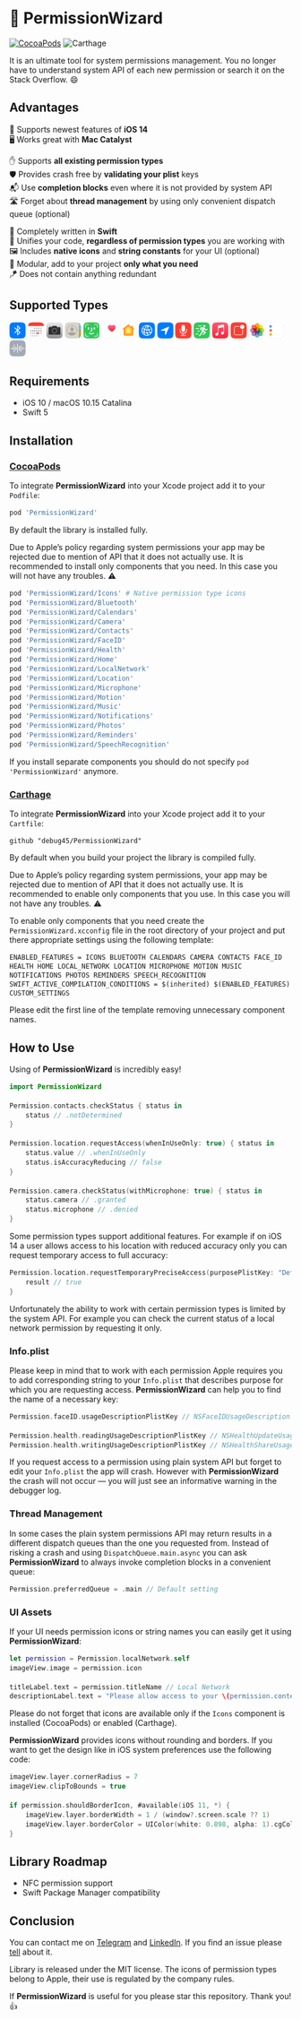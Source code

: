 # 🔮 PermissionWizard

[![CocoaPods](https://img.shields.io/badge/CocoaPods-supported-success)](https://cocoapods.org/pods/PermissionWizard/)
![Carthage](https://img.shields.io/badge/Carthage-supported-success)

It is an ultimate tool for system permissions management. You no longer have to understand system API of each new permission or search it on the Stack Overflow. 😄

## Advantages

📱 Supports newest features of **iOS 14**
<br/>
🖥 Works great with **Mac Catalyst**

✋ Supports **all existing permission types**
<br/>
🛡 Provides crash free by **validating your plist** keys
<br/>
📬 Use **completion blocks** even where it is not provided by system API
<br/>
🛣 Forget about **thread management** by using only convenient dispatch queue (optional)

🚀 Completely written in **Swift**
<br/>
🍭 Unifies your code, **regardless of permission types** you are working with
<br/>
🖼 Includes **native icons** and **string constants** for your UI (optional)
<br/>
🍕 Modular, add to your project **only what you need**
<br/>
🪁 Does not contain anything redundant

## Supported Types

<img src="Documentation/Bluetooth@3x.png" width="29" height="29" title="Bluetooth"/>
<img src="Documentation/Calendars@3x.png" width="29" height="29" title="Calendars"/>
<img src="Documentation/Camera@3x.png" width="29" height="29" title="Camera"/>
<img src="Documentation/Contacts@3x.png" width="29" height="29" title="Contacts"/>
<img src="Documentation/FaceID@3x.png" width="29" height="29" title="Face ID"/>
<img src="Documentation/Health@3x.png" width="29" height="29" title="Health"/>
<img src="Documentation/Home@3x.png" width="29" height="29" title="Home"/>
<img src="Documentation/LocalNetwork@3x.png" width="29" height="29" title="Local Network"/>
<img src="Documentation/Location@3x.png" width="29" height="29" title="Location"/>
<img src="Documentation/Microphone@3x.png" width="29" height="29" title="Microphone"/>
<img src="Documentation/Motion@3x.png" width="29" height="29" title="Motion"/>
<img src="Documentation/Music@3x.png" width="29" height="29" title="Music"/>
<img src="Documentation/Notifications@3x.png" width="29" height="29" title="Notifications"/>
<img src="Documentation/Photos@3x.png" width="29" height="29" title="Photos"/>
<img src="Documentation/Reminders@3x.png" width="29" height="29" title="Reminders"/>
<img src="Documentation/SpeechRecognition@3x.png" width="29" height="29" title="Speech Recognition"/>

## Requirements

- iOS 10 / macOS 10.15 Catalina
- Swift 5

## Installation

### [CocoaPods](https://cocoapods.org/)

To integrate **PermissionWizard** into your Xcode project add it to your `Podfile`:

```ruby
pod 'PermissionWizard'
```

By default the library is installed fully.

Due to Apple’s policy regarding system permissions your app may be rejected due to mention of API that it does not actually use. It is recommended to install only components that you need. In this case you will not have any troubles. ⚠️

```ruby
pod 'PermissionWizard/Icons' # Native permission type icons
pod 'PermissionWizard/Bluetooth'
pod 'PermissionWizard/Calendars'
pod 'PermissionWizard/Camera'
pod 'PermissionWizard/Contacts'
pod 'PermissionWizard/FaceID'
pod 'PermissionWizard/Health'
pod 'PermissionWizard/Home'
pod 'PermissionWizard/LocalNetwork'
pod 'PermissionWizard/Location'
pod 'PermissionWizard/Microphone'
pod 'PermissionWizard/Motion'
pod 'PermissionWizard/Music'
pod 'PermissionWizard/Notifications'
pod 'PermissionWizard/Photos'
pod 'PermissionWizard/Reminders'
pod 'PermissionWizard/SpeechRecognition'
```

If you install separate components you should do not specify `pod 'PermissionWizard'` anymore.

### [Carthage](https://github.com/Carthage/Carthage/)

To integrate **PermissionWizard** into your Xcode project add it to your `Cartfile`:

```ogdl
github "debug45/PermissionWizard"
```

By default when you build your project the library is compiled fully.

Due to Apple’s policy regarding system permissions, your app may be rejected due to mention of API that it does not actually use. It is recommended to enable only components that you use. In this case you will not have any troubles. ⚠️

To enable only components that you need create the `PermissionWizard.xcconfig` file in the root directory of your project and put there appropriate settings using the following template:

```
ENABLED_FEATURES = ICONS BLUETOOTH CALENDARS CAMERA CONTACTS FACE_ID HEALTH HOME LOCAL_NETWORK LOCATION MICROPHONE MOTION MUSIC NOTIFICATIONS PHOTOS REMINDERS SPEECH_RECOGNITION
SWIFT_ACTIVE_COMPILATION_CONDITIONS = $(inherited) $(ENABLED_FEATURES) CUSTOM_SETTINGS
```

Please edit the first line of the template removing unnecessary component names.

## How to Use

Using of **PermissionWizard** is incredibly easy!

```swift
import PermissionWizard

Permission.contacts.checkStatus { status in
    status // .notDetermined
}

Permission.location.requestAccess(whenInUseOnly: true) { status in
    status.value // .whenInUseOnly
    status.isAccuracyReducing // false
}

Permission.camera.checkStatus(withMicrophone: true) { status in
    status.camera // .granted
    status.microphone // .denied
}
```

Some permission types support additional features. For example if on iOS 14 a user allows access to his location with reduced accuracy only you can request temporary access to full accuracy:

```swift
Permission.location.requestTemporaryPreciseAccess(purposePlistKey: "Default") { result in
    result // true
}
```

Unfortunately the ability to work with certain permission types is limited by the system API. For example you can check the current status of a local network permission by requesting it only.

### Info.plist

Please keep in mind that to work with each permission Apple requires you to add corresponding string to your `Info.plist` that describes purpose for which you are requesting access. **PermissionWizard** can help you to find the name of a necessary key:

```swift
Permission.faceID.usageDescriptionPlistKey // NSFaceIDUsageDescription

Permission.health.readingUsageDescriptionPlistKey // NSHealthUpdateUsageDescription
Permission.health.writingUsageDescriptionPlistKey // NSHealthShareUsageDescription
```

If you request access to a permission using plain system API but forget to edit your `Info.plist` the app will crash. However with **PermissionWizard** the crash will not occur — you will just see an informative warning in the debugger log.

### Thread Management

In some cases the plain system permissions API may return results in a different dispatch queues than the one you requested from. Instead of risking a crash and using `DispatchQueue.main.async` you can ask **PermissionWizard** to always invoke completion blocks in a convenient queue:

```swift
Permission.preferredQueue = .main // Default setting
```

### UI Assets

If your UI needs permission icons or string names you can easily get it using **PermissionWizard**:

```swift
let permission = Permission.localNetwork.self
imageView.image = permission.icon

titleLabel.text = permission.titleName // Local Network
descriptionLabel.text = "Please allow access to your \(permission.contextName)" // local network
```

Please do not forget that icons are available only if the `Icons` component is installed (CocoaPods) or enabled (Carthage).

**PermissionWizard** provides icons without rounding and borders. If you want to get the design like in iOS system preferences use the following code:

```swift
imageView.layer.cornerRadius = 7
imageView.clipToBounds = true

if permission.shouldBorderIcon, #available(iOS 11, *) {
    imageView.layer.borderWidth = 1 / (window?.screen.scale ?? 1)
    imageView.layer.borderColor = UIColor(white: 0.898, alpha: 1).cgColor // #E5E5E5
}
```

## Library Roadmap

- NFC permission support
- Swift Package Manager compatibility

## Conclusion

You can contact me on [Telegram](https://t.me/debug45/) and [LinkedIn](https://linkedin.com/in/debug45/). If you find an issue please [tell](https://github.com/debug45/PermissionWizard/issues/new/) about it.

Library is released under the MIT license. The icons of permission types belong to Apple, their use is regulated by the company rules.

If **PermissionWizard** is useful for you please star this repository. Thank you! 👍